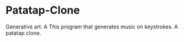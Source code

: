 # Patatap-Clone
Generative art. A This program that generates music on keystrokes. A patatap clone.

